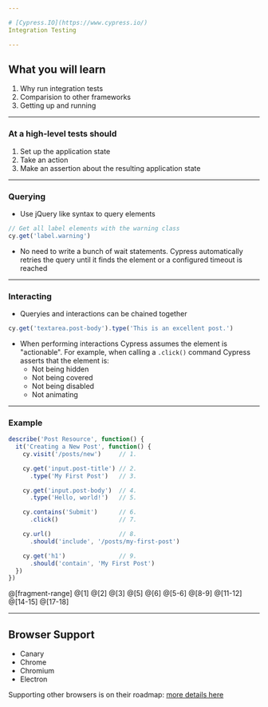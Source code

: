 ```yaml
---

# [Cypress.IO](https://www.cypress.io/)
Integration Testing

---
```

## What you will learn

1. Why run integration tests
2. Comparision to other frameworks
3. Getting up and running

---
### At a high-level tests should

1. Set up the application state
2. Take an action
3. Make an assertion about the resulting application state

---

### Querying

* Use jQuery like syntax to query elements 
```javascript
// Get all label elements with the warning class
cy.get('label.warning')
```
* No need to write a bunch of wait statements. Cypress automatically retries the query until it finds the element or a configured timeout is reached

---

### Interacting

* Queryies and interactions can be chained together
```javascript
cy.get('textarea.post-body').type('This is an excellent post.')
```
* When performing interactions Cypress assumes the element is "actionable". For example, when calling a `.click()` command Cypress asserts that the element is:
    * Not being hidden
    * Not being covered
    * Not being disabled
    * Not animating
    
---

### Example

```javascript
describe('Post Resource', function() {
  it('Creating a New Post', function() {
    cy.visit('/posts/new')     // 1.

    cy.get('input.post-title') // 2.
      .type('My First Post')   // 3.

    cy.get('input.post-body')  // 4.
      .type('Hello, world!')   // 5.

    cy.contains('Submit')      // 6.
      .click()                 // 7.

    cy.url()                   // 8.
      .should('include', '/posts/my-first-post')

    cy.get('h1')               // 9.
      .should('contain', 'My First Post')
  })
})
```
@[fragment-range]
@[1]
@[2]
@[3]
@[5]
@[6]
@[5-6]
@[8-9]
@[11-12]
@[14-15]
@[17-18]

---

## Browser Support
* Canary
* Chrome
* Chromium
* Electron

Supporting other browsers is on their roadmap: [more details here](https://github.com/cypress-io/cypress/issues/310)








